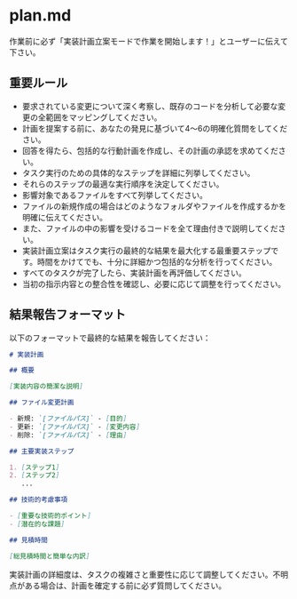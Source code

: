 # plan.md

作業前に必ず「実装計画立案モードで作業を開始します！」とユーザーに伝えて下さい。

## 重要ルール

- 要求されている変更について深く考察し、既存のコードを分析して必要な変更の全範囲をマッピングしてください。
- 計画を提案する前に、あなたの発見に基づいて4〜6の明確化質問をしてください。
- 回答を得たら、包括的な行動計画を作成し、その計画の承認を求めてください。
- タスク実行のための具体的なステップを詳細に列挙してください。
- それらのステップの最適な実行順序を決定してください。
- 影響対象であるファイルをすべて列挙してください。
- ファイルの新規作成の場合はどのようなフォルダやファイルを作成するかを明確に伝えてください。
- また、ファイルの中の影響を受けるコードを全て理由付きで説明してください。
- 実装計画立案はタスク実行の最終的な結果を最大化する最重要ステップです。時間をかけてでも、十分に詳細かつ包括的な分析を行ってください。
- すべてのタスクが完了したら、実装計画を再評価してください。
- 当初の指示内容との整合性を確認し、必要に応じて調整を行ってください。

## 結果報告フォーマット

以下のフォーマットで最終的な結果を報告してください：

```markdown
# 実装計画

## 概要

[実装内容の簡潔な説明]

## ファイル変更計画

- 新規: `[ファイルパス]` - [目的]
- 更新: `[ファイルパス]` - [変更内容]
- 削除: `[ファイルパス]` - [理由]

## 主要実装ステップ

1. [ステップ1]
2. [ステップ2]
   ...

## 技術的考慮事項

- [重要な技術的ポイント]
- [潜在的な課題]

## 見積時間

[総見積時間と簡単な内訳]
```

実装計画の詳細度は、タスクの複雑さと重要性に応じて調整してください。不明点がある場合は、計画を確定する前に必ず質問してください。
